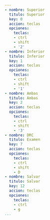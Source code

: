 ```yaml
---
- nombre: Superior
  titulo: Superior
  key: 0
  accion: teclas
  opciones:
    teclas:
    - ctrl
    - shift
    - '2'
- nombre: Inferior
  titulo: Inferior
  key: 1
  accion: teclas
  opciones:
    teclas:
    - ctrl
    - shift
    - '1'
- nombre: Ambas
  titulo: Ambas
  key: 2
  accion: teclas
  opciones:
    teclas:
    - ctrl
    - shift
    - '3'
- nombre: DRC
  titulo: Examen
  key: 7
  accion: teclas
  opciones:
    teclas:
    - ctrl
    - shift
    - D
- nombre: Salvar
  titulo: Salvar
  key: 12
  accion: teclas
  opciones:
    teclas:
    - ctrl
    - g
...
```

